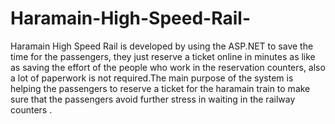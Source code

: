 # Haramain-High-Speed-Rail-
Haramain High Speed Rail is developed by using the ASP.NET to save the time for the passengers, they just reserve a ticket online in minutes as like as saving the effort of the people who work in the reservation counters, also a lot of paperwork is not required.The main purpose of the system is helping the passengers to reserve a ticket for the haramain train to make sure that the passengers avoid further stress in waiting in the railway counters . 
